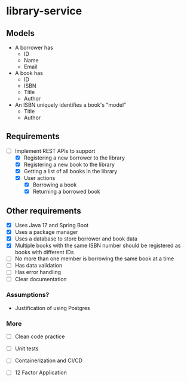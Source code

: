 # library-service

## Models

* A borrower has
    * ID
    * Name
    * Email
* A book has
    * ID
    * ISBN
    * Title
    * Author
* An ISBN uniquely identifies a book's "model"
    * Title
    * Author

## Requirements

* [ ] Implement REST APIs to support
    * [x] Registering a new borrower to the library
    * [x] Registering a new book to the library
    * [x] Getting a list of all books in the library
    * [x] User actions
        * [x] Borrowing a book
        * [x] Returning a borrowed book

## Other requirements

* [x] Uses Java 17 and Spring Boot
* [x] Uses a package manager
* [x] Uses a database to store borrower and book data
* [x] Multiple books with the same ISBN number should be registered as books with different IDs
* [ ] No more than one member is borrowing the same book at a time
* [ ] Has data validation
* [ ] Has error handling
* [ ] Clear documentation

### Assumptions?

* Justification of using Postgres

### More

* [ ] Clean code practice
* [ ] Unit tests
* [ ] Containerization and CI/CD
* [ ] 12 Factor Application





